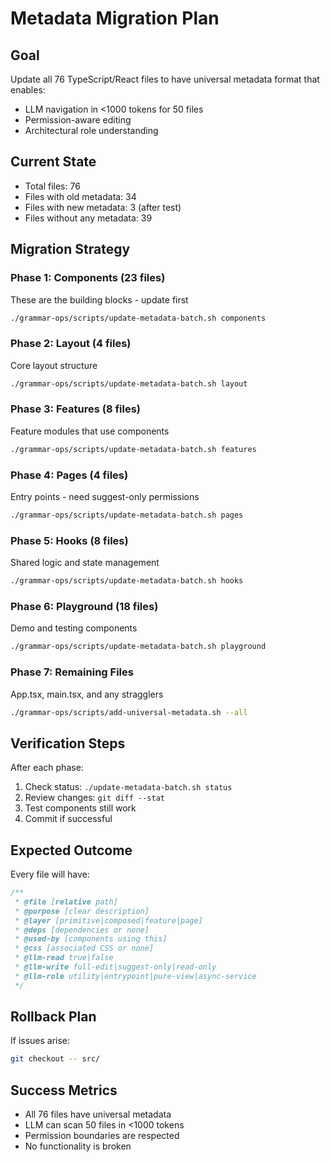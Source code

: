 # Metadata Migration Plan

## Goal
Update all 76 TypeScript/React files to have universal metadata format that enables:
- LLM navigation in <1000 tokens for 50 files
- Permission-aware editing
- Architectural role understanding

## Current State
- Total files: 76
- Files with old metadata: 34 
- Files with new metadata: 3 (after test)
- Files without any metadata: 39

## Migration Strategy

### Phase 1: Components (23 files)
These are the building blocks - update first
```bash
./grammar-ops/scripts/update-metadata-batch.sh components
```

### Phase 2: Layout (4 files)
Core layout structure
```bash
./grammar-ops/scripts/update-metadata-batch.sh layout
```

### Phase 3: Features (8 files)
Feature modules that use components
```bash
./grammar-ops/scripts/update-metadata-batch.sh features
```

### Phase 4: Pages (4 files)
Entry points - need suggest-only permissions
```bash
./grammar-ops/scripts/update-metadata-batch.sh pages
```

### Phase 5: Hooks (8 files)
Shared logic and state management
```bash
./grammar-ops/scripts/update-metadata-batch.sh hooks
```

### Phase 6: Playground (18 files)
Demo and testing components
```bash
./grammar-ops/scripts/update-metadata-batch.sh playground
```

### Phase 7: Remaining Files
App.tsx, main.tsx, and any stragglers
```bash
./grammar-ops/scripts/add-universal-metadata.sh --all
```

## Verification Steps

After each phase:
1. Check status: `./update-metadata-batch.sh status`
2. Review changes: `git diff --stat`
3. Test components still work
4. Commit if successful

## Expected Outcome

Every file will have:
```typescript
/**
 * @file [relative path]
 * @purpose [clear description]
 * @layer [primitive|composed|feature|page]
 * @deps [dependencies or none]
 * @used-by [components using this]
 * @css [associated CSS or none]
 * @llm-read true|false
 * @llm-write full-edit|suggest-only|read-only
 * @llm-role utility|entrypoint|pure-view|async-service
 */
```

## Rollback Plan

If issues arise:
```bash
git checkout -- src/
```

## Success Metrics

- All 76 files have universal metadata
- LLM can scan 50 files in <1000 tokens
- Permission boundaries are respected
- No functionality is broken